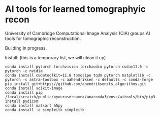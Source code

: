 # AI tools for learned tomographyic recon

University of Cambridge Computational Image Analysis (CIA) groups AI tools for tomographic reconstruction. 

Building in progress. 

Install: (this is a temporary list, we will clean it up)

```
conda install pytorch torchvision torchaudio pytorch-cuda=11.6 -c pytorch -c nvidia
conda install cudatoolkit=11.6 tomosipo tqdm pytorch matplotlib -c pytorch -c astra-toolbox -c aahendriksen -c defaults -c conda-forge
pip install git+https://github.com/ahendriksen/ts_algorithms.git
conda install scikit-image
conda install pip
/local/scratch/public/<yourusername>/anaconda3/envs/aitools/bin/pip3 install pydicom
conda install natsort h5py
conda install -c simpleitk simpleitk
```
